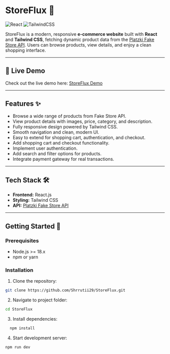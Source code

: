 # StoreFlux 🛒

![React](https://img.shields.io/badge/React-18.2.0-blue?logo=react) 
![TailwindCSS](https://img.shields.io/badge/TailwindCSS-3.3.2-green?logo=tailwindcss) 

StoreFlux is a modern, responsive **e-commerce website** built with **React** and **Tailwind CSS**, fetching dynamic product data from the [Platzki Fake Store API](https://fakestoreapi.com/). Users can browse products, view details, and enjoy a clean shopping interface.

---

## 🔗 Live Demo
Check out the live demo here: [StoreFlux Demo](#)  

---

## Features ✨
- Browse a wide range of products from Fake Store API.
- View product details with images, price, category, and description.
- Fully responsive design powered by Tailwind CSS.
- Smooth navigation and clean, modern UI.
- Easy to extend for shopping cart, authentication, and checkout.
- Add shopping cart and checkout functionality.
- Implement user authentication.
- Add search and filter options for products.
- Integrate payment gateway for real transactions.

---

## Tech Stack 🛠
- **Frontend:** React.js  
- **Styling:** Tailwind CSS  
- **API:** [Platzki Fake Store API](https://fakestoreapi.com/)

---

## Getting Started 🚀

### Prerequisites
- Node.js >= 18.x
- npm or yarn

### Installation
1. Clone the repository:
```bash
git clone https://github.com/Shrrutii29/StoreFlux.git
```
2. Navigate to project folder:
```bash
cd StoreFlux
```
3. Install dependencies:
 ```bash
   npm install
   ```
4. Start development server:
  ```bash
  npm run dev
  ```
   
